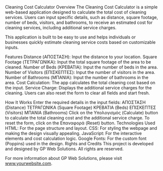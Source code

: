 Cleaning Cost Calculator
Overview
The Cleaning Cost Calculator is a simple web-based application designed to calculate the total cost of cleaning services. Users can input specific details, such as distance, square footage, number of beds, visitors, and bathrooms, to receive an estimated cost for cleaning services, including additional service charges.

This application is built to be easy to use and helps individuals or businesses quickly estimate cleaning service costs based on customizable inputs.

Features
Distance (ΑΠΟΣΤΑΣΗ): Input the distance to your location.
Square Footage (ΤΕΤΡΑΓΩΝΙΚΑ): Input the total square footage of the area to be cleaned.
Number of Beds (ΚΡΕΒΑΤΙΑ): Input the number of beds in the area.
Number of Visitors (ΕΠΙΣΚΕΠΤΕΣ): Input the number of visitors in the area.
Number of Bathrooms (ΜΠΑΝΙΑ): Input the number of bathrooms in the area.
Cost Calculation: The app calculates the total cleaning cost based on the input.
Service Charge: Displays the additional service charges for the cleaning.
Users can also reset the form to clear all fields and start fresh.

How It Works
Enter the required details in the input fields:
ΑΠΟΣΤΑΣΗ (Distance)
ΤΕΤΡΑΓΩΝΙΚΑ (Square Footage)
ΚΡΕΒΑΤΙΑ (Beds)
ΕΠΙΣΚΕΠΤΕΣ (Visitors)
ΜΠΑΝΙΑ (Bathrooms)
Click on the Υπολογισμός (Calculate) button to calculate the total cleaning cost and the additional service charge.
To reset the form, click on the Επαναφορά (Reset) button.
Technologies Used
HTML: For the page structure and layout.
CSS: For styling the webpage and making the design visually appealing.
JavaScript: For the interactive elements and cost calculation logic.
Google Fonts: For the custom font (Poppins) used in the design.
Rights and Credits
This project is developed and designed by GP Web Solutions. All rights are reserved.

For more information about GP Web Solutions, please visit www.yourwebsite.com.


